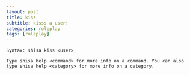 ```yaml
---
layout: post
title: kiss
subtitle: kisss a user!
categories: roleplay
tags: [roleplay]
---
```


`Syntax: shisa kiss <user>`

```
Type shisa help <command> for more info on a command. You can also type shisa help <category> for more info on a category.
```